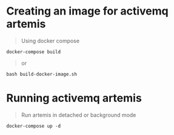 # Creating an image for activemq artemis
> Using docker compose 
```
docker-compose build
```

> or 
```
bash build-docker-image.sh
```

# Running activemq artemis
> Run artemis in detached or background mode
```
docker-compose up -d
```